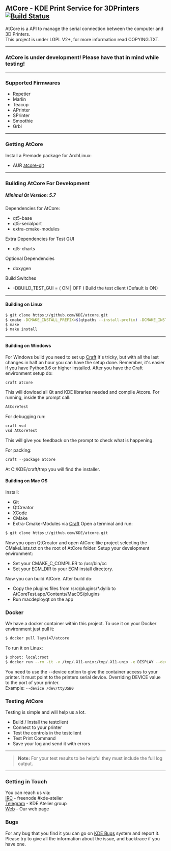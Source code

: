 AtCore - KDE Print Service for 3DPrinters [![Build Status](https://build.kde.org/buildStatus/icon?job=atcore%20master%20kf5-qt5)](https://build.kde.org/job/atcore%20master%20kf5-qt5/)
----

AtCore is a API to manage the serial connection between the computer and 3D Printers.<br/>
This project is under LGPL V2+, for more information read COPYING.TXT.

----
### AtCore is under development! Please have that in mind while testing!
----
### Supported Firmwares
 - Repetier
 - Marlin
 - Teacup
 - APrinter 
 - SPrinter
 - Smoothie
 - Grbl
 ---
### Getting AtCore

Install a Premade package for ArchLinux:
 - AUR [atcore-git](https://aur.archlinux.org/packages/atcore-git/)
---
### Building AtCore For Development
##### Minimal Qt Version: 5.7

Dependencies for AtCore: 
 - qt5-base
 - qt5-serialport
 - extra-cmake-modules 
 
Extra Dependencies for Test GUI
 - qt5-charts

Optional Dependencies
 - doxygen

Build Switches 
 - -DBUILD_TEST_GUI = ( ON | OFF )  Build the test client (Default is ON) 
----
#### Building on Linux 
```bash
$ git clone https://github.com/KDE/atcore.git
$ cmake -DCMAKE_INSTALL_PREFIX=$(qtpaths --install-prefix) -DCMAKE_INSTALL_LIBDIR=lib CMakeLists.txt
$ make
$ make install
```
----
#### Building on Windows

For Windows build you need to set up [Craft](https://community.kde.org/Guidelines_and_HOWTOs/Build_from_source/Windows)
It's tricky, but with all the last changes in half an hour you can have the setup done.
Remember, it's easier if you have Python3.6 or higher installed.
After you have the Craft environment setup do:
```powershell
craft atcore
```
This will dowload all Qt and KDE libraries needed and compile Atcore.
For running, inside the prompt call:
```powershell
AtCoreTest
```
For debugging run:
```powershell
craft vsd
vsd AtCoreTest
```
This will give you feedback on the prompt to check what is happening.

For packing:
```powershell
craft --package atcore 
```
At C:/KDE/craft/tmp you will find the installer.

#### Building on Mac OS
Install:
 - Git
 - QtCreator
 - XCode
 - CMake
 - Extra-Cmake-Modules via [Craft](https://community.kde.org/Guidelines_and_HOWTOs/Build_from_source/Mac)
Open a terminal and run:
```bash
$ git clone https://github.com/KDE/atcore.git
```
Now you open QtCreator and open AtCore like project selecting the CMakeLists.txt on the root of AtCore folder.
Setup your development environment:
 - Set your CMAKE_C_COMPILER to /usr/bin/cc
 - Set your ECM_DIR to your ECM install directory.

Now you can build AtCore.
After build do:
 - Copy the plugins files from <buildpath>/src/plugins/*.dylib to AtCoreTest.app/Contents/MacOS/plugins
 - Run macdeployqt on the app

### Docker
We have a docker container within this project. To use it on your Docker environment just pull it:
```bash
$ docker pull lays147/atcore
```
To run it on Linux:
```bash
$ xhost: local:root
$ docker run --rm -it -v /tmp/.X11-unix:/tmp/.X11-unix -e DISPLAY --device DEVICE lays147/atcore:latest
```

You need to use the --device option to give the container access to your printer. It must point to the printers serial device.
Overriding DEVICE value to the port of your printer.
<br/>
Example: ```--device /dev/ttyUSB0```

### Testing AtCore

Testing is simple and will help us a lot. 
  - Build / Install the testclient 
  - Connect to your printer 
  - Test the controls in the testclient 
  - Test Print Command
  - Save your log and send it with errors
---
 > **Note:**
 > For your test results to be helpful they must include the full log output. 
---
### Getting in Touch 
You can reach us via: <br/>
[IRC] - freenode #kde-atelier <br/>
[Telegram] - KDE Atelier group <br/>
[Web] - Our web page
### Bugs
For any bug that you find it you can go on [KDE Bugs] system and report it. Please try to give all the information about the issue, and backtrace if you have one.
    
[IRC]: https://webchat.freenode.net/
[Telegram]: telegram.me/KDEAtelier
[KDE Bugs]: https://bugs.kde.org/enter_bug.cgi?product=Atelier
[Web]: https://atelier.kde.org
